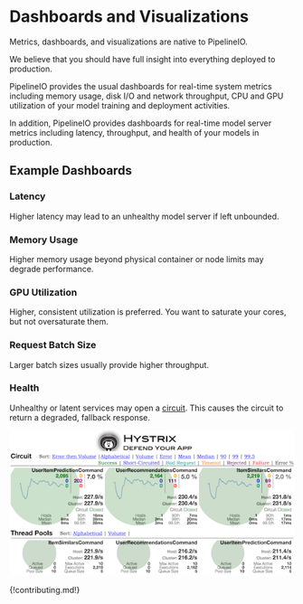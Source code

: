 # Dashboards and Visualizations 
Metrics, dashboards, and visualizations are native to PipelineIO.  

We believe that you should have full insight into everything deployed to production.

PipelineIO provides the usual dashboards for real-time system metrics including memory usage, disk I/O and network throughput, CPU and GPU utilization of your model training and deployment activities.

In addition, PipelineIO provides dashboards for real-time model server metrics including latency, throughput, and health of your models in production.

## Example Dashboards

### Latency
Higher latency may lead to an unhealthy model server if left unbounded.

### Memory Usage
Higher memory usage beyond physical container or node limits may degrade performance.

### GPU Utilization
Higher, consistent utilization is preferred.  You want to saturate your cores, but not oversaturate them.

### Request Batch Size
Larger batch sizes usually provide higher throughput.

### Health
Unhealthy or latent services may open a [circuit](https://www.infoq.com/interviews/Building-Resilient-Systems-Michael-Nygard).  This causes the circuit to return a degraded, fallback response.

![Model Health](/img/hystrix-example-600x306.png)

{!contributing.md!}
